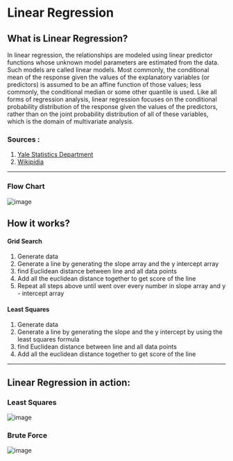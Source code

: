 # Linear Regression
## What is Linear Regression?
  In linear regression, the relationships are modeled using linear predictor functions whose unknown model parameters are estimated from the data. Such models are called linear models. Most commonly, the conditional mean of the response given the values of the explanatory variables (or predictors) is assumed to be an affine function of those values; less commonly, the conditional median or some other quantile is used. Like all forms of regression analysis, linear regression focuses on the conditional probability distribution of the response given the values of the predictors, rather than on the joint probability distribution of all of these variables, which is the domain of multivariate analysis.
### Sources :
1. [Yale Statistics Department](http://www.stat.yale.edu/Courses/1997-98/101/linreg.htm)
2. [Wikipidia](https://en.wikipedia.org/wiki/Linear_regression)
- - - - 
### Flow Chart
![image](https://user-images.githubusercontent.com/89105476/152719356-fba3d020-ca56-471a-a025-a5e398628863.png)

## How it works?
#### Grid Search
1. Generate data 
2. Generate a line by generating the slope array and the y intercept array
3. find Euclidean distance between line and all data points
4. Add all the euclidean distance together to get score of the line
5. Repeat all steps above until went over every number in slope array and y - intercept array
#### Least Squares
1. Generate data 
2. Generate a line by generating the slope and the y intercept by using the least squares formula
3. find Euclidean distance between line and all data points
4. Add all the euclidean distance together to get score of the line
- - - - 
## Linear Regression in action:

### Least Squares
![image](https://user-images.githubusercontent.com/89105476/152720525-1580cf30-89eb-4f9d-b9f1-8eb7ec8a7c69.png)

### Brute Force
![image](https://user-images.githubusercontent.com/89105476/152720721-ec7fd821-2605-4b5d-a6d3-f63f1036cde4.png)




   

